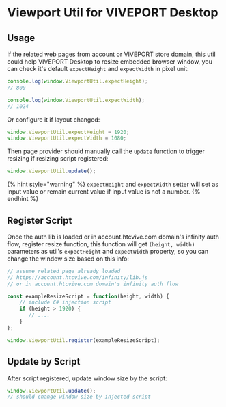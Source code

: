 # Viewport Util for VIVEPORT Desktop

## Usage

If the related web pages from account or VIVEPORT store domain, this util could help VIVEPORT Desktop to resize embedded browser window, you can check it's default `expectHeight` and `expectWidth`  in pixel unit:

```javascript
console.log(window.ViewportUtil.expectHeight);
// 800

console.log(window.ViewportUtil.expectWidth);
// 1024
```

Or configure it if layout changed:

```javascript
window.ViewportUtil.expectHeight = 1920;
window.ViewportUtil.expectWidth = 1080;
```

Then page provider should manually call the `update` function to trigger resizing if resizing script registered:

```javascript
window.ViewportUtil.update();
```

{% hint style="warning" %}
`expectHeight` and `expectWidth` setter will set as input value or remain current value if input value is not a number.
{% endhint %}

## Register Script

Once the auth lib is loaded or in account.htcvive.com domain's infinity auth flow, register resize function, this function will get `(height, width)` parameters as util's `expectHeight` and `expectWidth` property, so you can change the window size based on this info:

```javascript
// assume related page already loaded
// https://account.htcvive.com/infinity/lib.js
// or in account.htcvive.com domain's infinity auth flow

const exampleResizeScript = function(height, width) {
    // include C# injection script
    if (height > 1920) {
       // ....
    }
};

window.ViewportUtil.register(exampleResizeScript);
```

## Update by Script

After script registered, update window size by the script:

```javascript
window.ViewportUtil.update();
// should change window size by injected script
```

